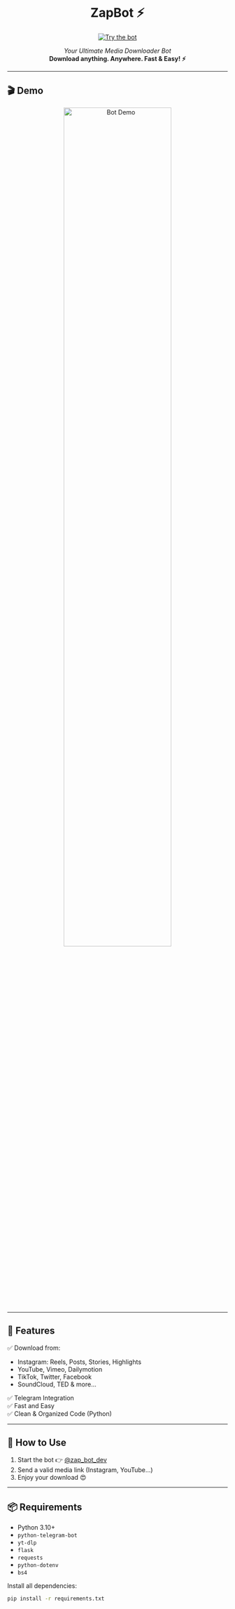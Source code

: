 <h1 align="center">ZapBot ⚡</h1>
<p align="center">
  <a href="https://t.me/zap_bot_dev">
    <img src="https://your-image-url.com/zap_banner.png" alt="Try the bot" />
  </a>
</p>

<p align="center">
  <i>Your Ultimate Media Downloader Bot</i><br>
  <b>Download anything. Anywhere. Fast & Easy! ⚡</b>
</p>

---

## 🎬 Demo

<p align="center">
  <img src="https://your-gif-url.com/demo.gif" alt="Bot Demo" width="70%">
</p>

---

## 📌 Features

✅ Download from:
- Instagram: Reels, Posts, Stories, Highlights  
- YouTube, Vimeo, Dailymotion  
- TikTok, Twitter, Facebook  
- SoundCloud, TED & more...

✅ Telegram Integration  
✅ Fast and Easy  
✅ Clean & Organized Code (Python)

---

## 🚀 How to Use

1. Start the bot 👉 [@zap_bot_dev](https://t.me/zap_bot_dev)  
2. Send a valid media link (Instagram, YouTube...)  
3. Enjoy your download 😍

---

## 📦 Requirements

- Python 3.10+
- `python-telegram-bot`
- `yt-dlp`
- `flask`
- `requests`
- `python-dotenv`
- `bs4`

Install all dependencies:

```bash
pip install -r requirements.txt
